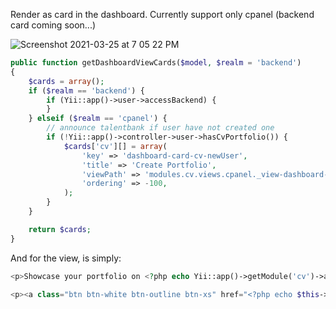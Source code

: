 Render as card in the dashboard. Currently support only cpanel (backend card coming soon...)

![Screenshot 2021-03-25 at 7 05 22 PM](https://user-images.githubusercontent.com/5336690/112463364-18c6dd80-8d9d-11eb-9f96-a38da42c099e.png)

```php
public function getDashboardViewCards($model, $realm = 'backend')
{
    $cards = array();
    if ($realm == 'backend') {
        if (Yii::app()->user->accessBackend) {
        }
    } elseif ($realm == 'cpanel') {
        // announce talentbank if user have not created one
        if (!Yii::app()->controller->user->hasCvPortfolio()) {
            $cards['cv'][] = array(
                'key' => 'dashboard-card-cv-newUser',
                'title' => 'Create Portfolio',
                'viewPath' => 'modules.cv.views.cpanel._view-dashboard-card-newUser',
                'ordering' => -100,
            );
        }
    }

    return $cards;
}
```

And for the view, is simply:

```php
<p>Showcase your portfolio on <?php echo Yii::app()->getModule('cv')->appName ?>, a digital platform where most our startups scout for co-founders and talents.</p>

<p><a class="btn btn-white btn-outline btn-xs" href="<?php echo $this->createUrl('cv/cpanel') ?>">Start your adventure here!</a></p>
```